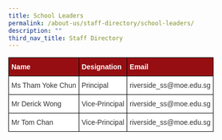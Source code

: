 ```yaml
---
title: School Leaders
permalink: /about-us/staff-directory/school-leaders/
description: ""
third_nav_title: Staff Directory
---
```

<style type="text/css">
.tg  {border-collapse:collapse;border-spacing:0;}
.tg td{border-color:black;border-style:solid;border-width:1px;font-family:Arial, sans-serif;font-size:14px;
  overflow:hidden;padding:10px 5px;word-break:normal;}
.tg th{border-color:black;border-style:solid;border-width:1px;font-family:Arial, sans-serif;font-size:14px;
  font-weight:normal;overflow:hidden;padding:10px 5px;word-break:normal;}
.tg .tg-2ske{background-color:#960E12;color:#FFF;font-weight:bold;text-align:left;vertical-align:middle}
.tg .tg-xuzz{background-color:#FFF;color:#343434;text-align:left;vertical-align:middle}
</style>
<table class="tg">
<thead>
  <tr>
    <th class="tg-2ske"><span style="font-weight:bold;color:#FFF;background-color:#960E12">Name</span></th>
    <th class="tg-2ske"><span style="font-weight:bold;color:#FFF;background-color:#960E12">Designation</span></th>
    <th class="tg-2ske"><span style="font-weight:bold;color:#FFF;background-color:#960E12">Email</span></th>
  </tr>
</thead>
<tbody>
  <tr>
    <td class="tg-xuzz"><span style="color:#343434;background-color:#FFF">Ms Tham Yoke Chun</span></td>
    <td class="tg-xuzz"><span style="color:#343434;background-color:#FFF">Principal</span></td>
    <td class="tg-xuzz"><span style="color:#343434;background-color:#FFF">riverside_ss@moe.edu.sg</span></td>
  </tr>
  <tr>
    <td class="tg-xuzz"><span style="color:#343434;background-color:#FFF">Mr Derick Wong</span></td>
    <td class="tg-xuzz"><span style="color:#343434;background-color:#FFF">Vice-Principal</span></td>
    <td class="tg-xuzz"><span style="color:#343434;background-color:#FFF">riverside_ss@moe.edu.sg</span></td>
  </tr>
  <tr>
    <td class="tg-xuzz"><span style="color:#343434;background-color:#FFF">Mr Tom Chan</span></td>
    <td class="tg-xuzz"><span style="color:#343434;background-color:#FFF">Vice-Principal</span></td>
    <td class="tg-xuzz"><span style="color:#343434;background-color:#FFF">riverside_ss@moe.edu.sg</span></td>
  </tr>
</tbody>
</table>